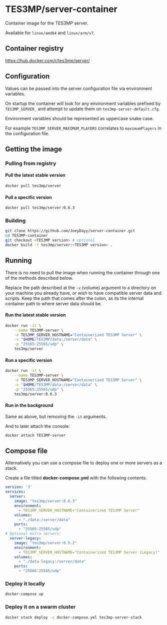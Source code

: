 # TES3MP/server-container

Container image for the TES3MP server.

Available for `linux/amd64` and `linux/arm/v7`.

## Container registry

https://hub.docker.com/r/tes3mp/server/

## Configuration

Values can be passed into the server configuration file via environment variables.

On startup the container will look for any environment variables prefixed by `TES3MP_SERVER_` and attempt to update them on `tes3mp-server-default.cfg`.

Environment variables should be represented as uppercase snake case.

For example `TES3MP_SERVER_MAXIMUM_PLAYERS` correlates to `maximumPlayers` in the configuration file.

## Getting the image

### Pulling from registry

#### Pull the latest stable version

```bash
docker pull tes3mp/server
```

#### Pull a specific version

```bash
docker pull tes3mp/server:0.6.3
```

### Building

```bash
git clone https://github.com/JoeyDayy/server-container.git
cd TES3MP-container
git checkout <TES3MP version> # optional
docker build -t tes3mp/server:<TES3MP version> .
```

## Running

There is no need to pull the image when running the container through one of the methods described below.

Replace the path described at the `-v` (volume) argument to a directory on your machine you already have, or wish to have compatible server data and scripts. Keep the path that comes after the colon, as its the internal container path to where server data should be.

#### Run the latest stable version

```bash
docker run -it \
    --name TES3MP-server \
    -e TES3MP_SERVER_HOSTNAME="Containerized TES3MP Server" \
    -v "$HOME/TES3MP/data:/server/data" \
    -p "25565:25565/udp" \
    tes3mp/server
```

#### Run a specific version

```bash
docker run -it \
    --name TES3MP-server \
    -e TES3MP_SERVER_HOSTNAME="Containerized TES3MP Server" \
    -v "$HOME/TES3MP/data:/server/data" \
    -p "25565:25565/udp" \
    tes3mp/server:0.6.3
```

#### Run in the background

Same as above, but removing the `-it` arguments.

And to later attach the console:

```bash
docker attach TES3MP-server
```

## Compose file

Alternatively you can use a compose file to deploy one or more servers as a stack.

Create a file titled **docker-compose.yml** with the following contents:

```yml
version: '3'
services:
  server:
    image: "tes3mp/server:0.6.3"
    environment:
      - TES3MP_SERVER_HOSTNAME="Containerized TES3MP Server"
    volumes:
      - "./data:/server/data"
    ports:
      - "25565:25565/udp"
# Optional extra servers:
  server-legacy:
    image: "tes3mp/server:0.5.2"
    environment:
      - TES3MP_SERVER_HOSTNAME="Containerized TES3MP Server (Legacy)"
    volumes:
      - "./data-legacy:/server/data"
    ports:
      - "25566:25565/udp"
```

### Deploy it locally

```bash
docker-compose up
```

### Deploy it on a swarm cluster

```bash
docker stack deploy -c docker-compose.yml tes3mp-server-stack
```
